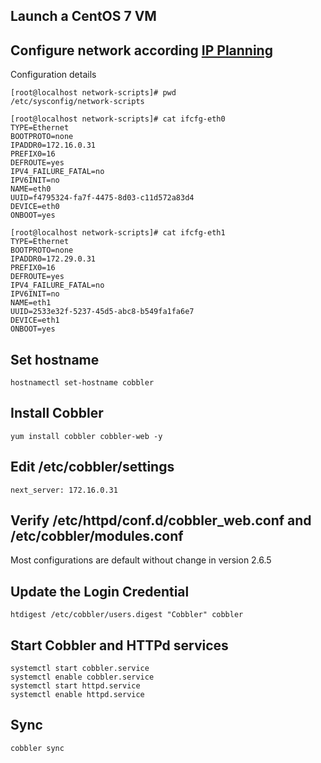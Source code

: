 ## Launch a CentOS 7 VM

## Configure network according [IP Planning](IPPlanning.markdown)
Configuration details    

	[root@localhost network-scripts]# pwd
	/etc/sysconfig/network-scripts

	[root@localhost network-scripts]# cat ifcfg-eth0
	TYPE=Ethernet
	BOOTPROTO=none
	IPADDR0=172.16.0.31
	PREFIX0=16
	DEFROUTE=yes
	IPV4_FAILURE_FATAL=no
	IPV6INIT=no
	NAME=eth0
	UUID=f4795324-fa7f-4475-8d03-c11d572a83d4
	DEVICE=eth0
	ONBOOT=yes

	[root@localhost network-scripts]# cat ifcfg-eth1
	TYPE=Ethernet
	BOOTPROTO=none
	IPADDR0=172.29.0.31
	PREFIX0=16
	DEFROUTE=yes
	IPV4_FAILURE_FATAL=no
	IPV6INIT=no
	NAME=eth1
	UUID=2533e32f-5237-45d5-abc8-b549fa1fa6e7
	DEVICE=eth1
	ONBOOT=yes

## Set hostname
	hostnamectl set-hostname cobbler

## Install Cobbler 
	yum install cobbler cobbler-web -y

## Edit /etc/cobbler/settings
	next_server: 172.16.0.31

## Verify /etc/httpd/conf.d/cobbler_web.conf and /etc/cobbler/modules.conf    
Most configurations are default without change in version 2.6.5

## Update the Login Credential
	htdigest /etc/cobbler/users.digest "Cobbler" cobbler

## Start Cobbler and HTTPd services
	systemctl start cobbler.service
	systemctl enable cobbler.service
	systemctl start httpd.service
	systemctl enable httpd.service

## Sync
	cobbler sync

